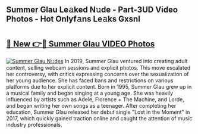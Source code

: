 ## Summer Glau Le𝚊ked N𝚞de - Part-3UD Video Photos - Hot Onlyf𝚊ns Le𝚊ks Gxsnl

# <h2><a href="http://ab61030.deff.icu/?id=Summer+Glau">🔗 New 👉🔴 Summer Glau VIDEO Photos</a></h2>

[![Summer Glau N𝚞des](https://i.imgur.com/rIISA9y.gif)](http://ab61030.deff.icu/?id=Summer+Glau)
In 2019, Summer Glau ventured into creating adult content, selling webcam sessions and explicit photos. This move escalated her controversy, with critics expressing concerns over the sexualization of her young audience. She has faced bans and restrictions on various platforms due to her explicit content. Born in 1995, Summer Glau grew up in a musical family and began singing at a young age. She was heavily influenced by artists such as Adele, Florence + The Machine, and Lorde, and began writing her own songs as a teenager. After completing her education, Summer Glau released her debut single "Lost in the Moment" in 2017, which quickly gained traction online and caught the attention of music industry professionals.
